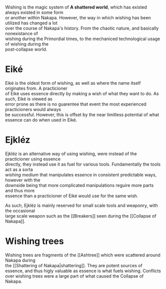 Wishing is the magic system of **A shattered world**, which has existed always existed in some form<br>or another within Nakapa. However, the way in which wishing has been utilized has changed a lot<br>over the course of Nakapa's history. From the chaotic nature, and basically nonexistance of<br>wishing during the Primordial times, to the mechaniced technological usage of wishing during the<br>post-collapse world.

# Eiké

Eiké is the oldest form of wishing, as well as where the name itself originates from. A practicioner<br>of Eiké uses essence directly by making a wish of what they want to do. As such, Eiké is viewed as<br>error prone as there is no guarentee that event the most experienced practicioners would always<br>be successful. However, this is offset by the near limitless potential of what essence can do when used in Eiké.

# Ejkléz

Ejkléz is an alternative way of using wishing, were instead of the practicioner using essence<br>directly, they instead use it as fuel for various tools. Fundamentally the tools act as a sorta<br>*wishing medium* that manipulates essence in consistent predictable ways, however with the<br>downside being that more complicated manipulations reguire more parts and thus more<br>essence than a practicioner of Eiké would use for the same wish.

As such, Ejkléz is mainly reserved for small scale tools and weaponry, with the occasional<br>large scale weapon such as the [[Breakers]] seen during the [[Collapse of Nakapa]].

# Wishing trees

Wishing trees are fragments of the [[Ashtree]] which were scattered around Nakapa during<br>the [[Shattering of Nakapa|shattering]]. They are potent sources of essence, and thus higly valuable as essence is what fuels wishing. Conflicts over wishing trees were a large part of what caused the Collapse of Nakapa.
